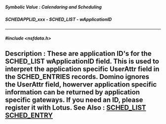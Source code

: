 ##### Symbolic Value : Calendaring and Scheduling
##### SCHEDAPPLID_xxx - SCHED_LIST - wApplicationID
---
##### #include <nsfdata.h>
**Description :**
These are application ID's for the SCHED_LIST wApplicationID field.  This is 
used to interpret the application specific UserAttr field in the SCHED_ENTRIES 
records.  Domino ignores the UserAttr field, howerver application specific 
information can be returned by application specific gateways.  If you need an 
ID, please register it with Lotus.
**See Also :**
[SCHED_LIST](D:/md_files/SCHED_LIST.md)
[SCHED_ENTRY](D:/md_files/SCHED_ENTRY.md)
---
